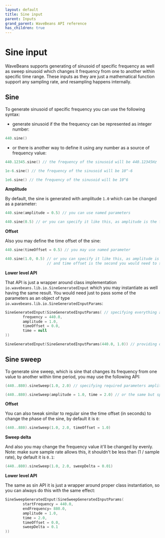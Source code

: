 ```yaml
---
layout: default
title: Sine input
parent: Inputs
grand_parent: WaveBeans API reference
has_children: true
---
```

Sine input
=========

WaveBeans supports generating of sinusoid of specific frequency as well as sweep sinusoid which changes it frequency from one to another within specific time range. These inputs as they are just a mathematical function support any sampling rate, and resampling happens internally.

Sine
------

To generate sinusoid of specific frequency you can use the following syntax:

* generate sinusoid if the the frequency can be represented as integer number: 

```kotlin
440.sine()
```

* or there is another way to define it using any number as a source of frequency value:

```kotlin
440.12345.sine() // the frequency of the sinusoid will be 440.12345Hz

1e-6.sine() // the frequency of the sinusoid will be 10^-6

1e6.sine() // the frequency of the sinusoid will be 10^6
```

**Amplitude**

By default, the sine is generated with amplitude `1.0` which can be changed as a parameter:

```kotlin
440.sine(amplitude = 0.5) // you can use named parameters

440.sine(0.5) // or you can specify it like this, as amplitude is the first argument if the sine function
```

**Offset**

Also you may define the time offset of the sine:

```kotlin
440.sine(timeOffset = 0.5) // you may use named parameter

440.sine(1.0, 0.5) // or you can specify it like this, as amplitude is the first argument 
                   // and time offset is the second you would need to specify them both.
```

**Lower level API**

That API is just a wrapper around class implementation `io.wavebeans.lib.io.SineGeneratedInput` which you may instantiate as well having the same result. You would need just to pass some of the parameters as an object of type `io.wavebeans.lib.io.SineGeneratedInputParams`:

```kotlin
SineGeneratedInput(SineGeneratedInputParams( // specifying everything as named parameters
        frequency = 440.0,
        amplitude = 1.0,
        timeOffset = 0.0,
        time = null
))

SineGeneratedInput(SineGeneratedInputParams(440.0, 1.0)) // providing only required parameters -- frequency and amplitude

```

Sine sweep
------

To generate sine sweep, which is sine that changes its frequency from one value to another within time period, you may use the following API:

```kotlin
(440..880).sineSweep(1.0, 2.0) // specifying required parameters amplitude and time to get from start to end frequency

(440..880).sineSweep(amplitude = 1.0, time = 2.0) // or the same but specifying as named parameters
```

**Offset**

You can also tweak similar to regular sine the time offset (in seconds) to change the phase of the sine, by default it is `0`:

```kotlin
(440..880).sineSweep(1.0, 2.0, timeOffset = 1.0) 
```

**Sweep delta**

And also you may change the frequency value it'll be changed by evenly. Note: make sure sample rate allows this, it shouldn't be less than (1 / sample rate), by default it is `0.1`:

```kotlin
(440..880).sineSweep(1.0, 2.0, sweepDelta = 0.01) 
```

**Lower level API**

The same as sin API it is just a wrapper around proper class instantiation, so you can always do this with the same effect:

```kotlin
SineSweepGeneratedInput(SineSweepGeneratedInputParams(
        startFrequency = 440.0,
        endFrequency= 880.0,
        amplitude = 1.0,
        time = 2.0,
        timeOffset = 0.0,
        sweepDelta = 0.1
))
```